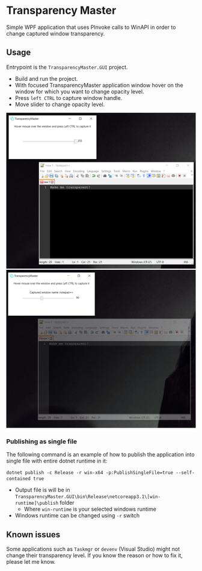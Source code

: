 # Transparency Master

Simple WPF application that uses PInvoke calls to WinAPI in order to change captured window transparency.

## Usage
Entrypoint is the `TransparencyMaster.GUI` project.
- Build and run the project.
- With focused TransparencyMaster application window hover on the window for which you want to change opacity level.
- Press `left CTRL` to capture window handle.
- Move slider to change opacity level.

![Example 1](examples/example1.png)
![Example 2](examples/example2.png)

### Publishing as single file
The following command is an example of how to publish the application into single file with entire dotnet runtime in it:

```
dotnet publish -c Release -r win-x64 -p:PublishSingleFile=true --self-contained true
```

- Output file is will be in `TransparencyMaster.GUI\bin\Release\netcoreapp3.1\[win-runtime]\publish` folder
  - Where `win-runtime` is your selected windows runtime
- Windows runtime can be changed using `-r` switch

## Known issues
Some applications such as `Taskmgr` or `devenv` (Visual Studio) might not change their transparency level. If you know the reason or how to fix it, please let me know.